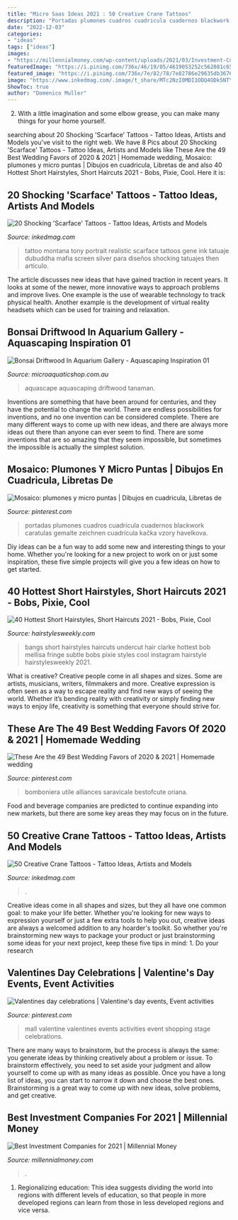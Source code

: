 ```yaml
---
title: "Micro Saas Ideas 2021 : 50 Creative Crane Tattoos"
description: "Portadas plumones cuadros cuadricula cuadernos blackwork caratulas gemalte zeichnen cuadrícula kačka vzory havelkova"
date: "2022-12-03"
categories:
- "ideas"
tags: ["ideas"]
images:
- "https://millennialmoney.com/wp-content/uploads/2021/03/Investment-Companies.jpg"
featuredImage: "https://i.pinimg.com/736x/46/19/05/4619053252c562081c65c97b7d20a294--valentines-day-celebrations.jpg"
featured_image: "https://i.pinimg.com/736x/7e/82/78/7e82786e29635db36762d31875204d85.jpg"
image: "https://www.inkedmag.com/.image/t_share/MTc2NzI0MDI1ODQ4ODk5NTYz/tony-montana-tattoo-portrait-by-evgeniy-goryachiy.jpg"
ShowToc: true
author: "Domenico Muller"
---
```



2. With a little imagination and some elbow grease, you can make many things for your home yourself.

	

		
searching about 20 Shocking &#039;Scarface&#039; Tattoos - Tattoo Ideas, Artists and Models you've visit to the right web. We have 8 Pics about 20 Shocking &#039;Scarface&#039; Tattoos - Tattoo Ideas, Artists and Models like These Are the 49 Best Wedding Favors of 2020 &amp; 2021 | Homemade wedding, Mosaico: plumones y micro puntas | Dibujos en cuadricula, Libretas de and also 40 Hottest Short Hairstyles, Short Haircuts 2021 - Bobs, Pixie, Cool. Here it is:
		
    
## 20 Shocking &#039;Scarface&#039; Tattoos - Tattoo Ideas, Artists And Models

<img loading=lazy src="https://www.inkedmag.com/.image/t_share/MTc2NzI0MDI1ODQ4ODk5NTYz/tony-montana-tattoo-portrait-by-evgeniy-goryachiy.jpg" onerror="this.onerror=null;this.src='https://tse2.mm.bing.net/th?id=OIP.l-9thsgek8C2L7uI7QWRkAHaHa&amp;pid=15.1';" alt="20 Shocking &#039;Scarface&#039; Tattoos - Tattoo Ideas, Artists and Models">

_Source: inkedmag.com_

>tattoo montana tony portrait realistic scarface tattoos gene ink tatuaje dubuddha mafia screen silver para diseños shocking tatuajes then artículo. 

	

The article discusses new ideas that have gained traction in recent years. It looks at some of the newer, more innovative ways to approach problems and improve lives. One example is the use of wearable technology to track physical health. Another example is the development of virtual reality headsets which can be used for training and relaxation.

    
## Bonsai Driftwood In Aquarium Gallery - Aquascaping Inspiration 01

<img loading=lazy src="https://cdn.shopify.com/s/files/1/1020/9995/files/12968138_1000569286706057_7834738037982545505_o_1024x1024.jpg?v=1469695285" onerror="this.onerror=null;this.src='https://tse3.mm.bing.net/th?id=OIP.A-taUqyx80JjcsOOnKw6PgHaEG&amp;pid=15.1';" alt="Bonsai Driftwood In Aquarium Gallery - Aquascaping Inspiration 01">

_Source: microaquaticshop.com.au_

>aquascape aquascaping driftwood tanaman. 

	

Inventions are something that have been around for centuries, and they have the potential to change the world. There are endless possibilities for inventions, and no one invention can be considered complete. There are many different ways to come up with new ideas, and there are always more ideas out there than anyone can ever seem to find. There are some inventions that are so amazing that they seem impossible, but sometimes the impossible is actually the simplest solution.

    
## Mosaico: Plumones Y Micro Puntas | Dibujos En Cuadricula, Libretas De

<img loading=lazy src="https://i.pinimg.com/originals/e0/ae/a6/e0aea68a99c5eb341c5e45b7b68b0445.jpg" onerror="this.onerror=null;this.src='https://tse3.mm.bing.net/th?id=OIP.IRQhJq_ZmPz3iTvXHR20ngHaJ4&amp;pid=15.1';" alt="Mosaico: plumones y micro puntas | Dibujos en cuadricula, Libretas de">

_Source: pinterest.com_

>portadas plumones cuadros cuadricula cuadernos blackwork caratulas gemalte zeichnen cuadrícula kačka vzory havelkova. 

	

Diy ideas can be a fun way to add some new and interesting things to your home. Whether you're looking for a new project to work on or just some inspiration, these five simple projects will give you a few ideas on how to get started.

    
## 40 Hottest Short Hairstyles, Short Haircuts 2021 - Bobs, Pixie, Cool

<img loading=lazy src="https://hairstylesweekly.com/images/2018/01/20-hottest-short-hairstyles-short-haircuts-for-women-1-6.jpg" onerror="this.onerror=null;this.src='https://tse4.mm.bing.net/th?id=OIP.qb41sf212fhib4WSihIYZAHaHa&amp;pid=15.1';" alt="40 Hottest Short Hairstyles, Short Haircuts 2021 - Bobs, Pixie, Cool">

_Source: hairstylesweekly.com_

>bangs short hairstyles haircuts undercut hair clarke hottest bob mellisa fringe subtle bobs pixie styles cool instagram hairstyle hairstylesweekly 2021. 

	

What is creative?
Creative people come in all shapes and sizes. Some are artists, musicians, writers, filmmakers and more. Creative expression is often seen as a way to escape reality and find new ways of seeing the world. Whether it’s bending reality with creativity or simply finding new ways to enjoy life, creativity is something that everyone should strive for.

    
## These Are The 49 Best Wedding Favors Of 2020 &amp; 2021 | Homemade Wedding

<img loading=lazy src="https://i.pinimg.com/736x/7e/82/78/7e82786e29635db36762d31875204d85.jpg" onerror="this.onerror=null;this.src='https://tse2.mm.bing.net/th?id=OIP.Fyf_uWBBvDek6dfaly3FMgHaKQ&amp;pid=15.1';" alt="These Are the 49 Best Wedding Favors of 2020 &amp; 2021 | Homemade wedding">

_Source: pinterest.com_

>bomboniera utile alliances saravicale bestofcute oriana. 

	

Food and beverage companies are predicted to continue expanding into new markets, but there are some key areas they may focus on in the future.

    
## 50 Creative Crane Tattoos - Tattoo Ideas, Artists And Models

<img loading=lazy src="https://www.inkedmag.com/.image/t_share/MTgwMDE0MzIwODM3NDY5NTI4/cranes.jpg" onerror="this.onerror=null;this.src='https://tse3.mm.bing.net/th?id=OIP.QhFg3kCQdPtx2rs-ae2LzQHaD4&amp;pid=15.1';" alt="50 Creative Crane Tattoos - Tattoo Ideas, Artists and Models">

_Source: inkedmag.com_

>. 

	

Creative ideas come in all shapes and sizes, but they all have one common goal: to make your life better. Whether you're looking for new ways to expression yourself or just a few extra tools to help you out, creative ideas are always a welcomed addition to any hoarder's toolkit. So whether you're brainstorming new ways to package your product or just brainstorming some ideas for your next project, keep these five tips in mind: 1. Do your research

    
## Valentines Day Celebrations | Valentine&#039;s Day Events, Event Activities

<img loading=lazy src="https://i.pinimg.com/736x/46/19/05/4619053252c562081c65c97b7d20a294--valentines-day-celebrations.jpg" onerror="this.onerror=null;this.src='https://tse1.mm.bing.net/th?id=OIP.XZQBKNVqtpH7WS63hug-7QHaE7&amp;pid=15.1';" alt="Valentines day celebrations | Valentine&#039;s day events, Event activities">

_Source: pinterest.com_

>mall valentine valentines events activities event shopping stage celebrations. 

	

There are many ways to brainstorm, but the process is always the same: you generate ideas by thinking creatively about a problem or issue. To brainstorm effectively, you need to set aside your judgment and allow yourself to come up with as many ideas as possible. Once you have a long list of ideas, you can start to narrow it down and choose the best ones. Brainstorming is a great way to come up with new ideas, solve problems, and get creative.

    
## Best Investment Companies For 2021 | Millennial Money

<img loading=lazy src="https://millennialmoney.com/wp-content/uploads/2021/03/Investment-Companies.jpg" onerror="this.onerror=null;this.src='https://tse1.mm.bing.net/th?id=OIP.UqUzmSsIzTcw0zINDM9FEwHaE8&amp;pid=15.1';" alt="Best Investment Companies for 2021 | Millennial Money">

_Source: millennialmoney.com_

>. 

	

1. Regionalizing education: This idea suggests dividing the world into regions with different levels of education, so that people in more developed regions can learn from those in less developed regions and vice versa.

